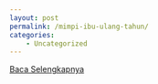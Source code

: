 ```yaml
---
layout: post
permalink: /mimpi-ibu-ulang-tahun/
categories:
    - Uncategorized
---
```


[Baca Selengkapnya](/04)
